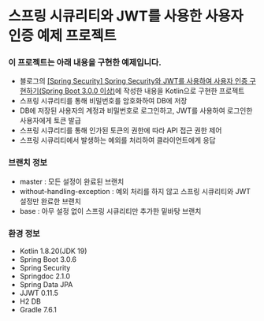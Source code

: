 # 스프링 시큐리티와 JWT를 사용한 사용자 인증 예제 프로젝트
### 이 프로젝트는 아래 내용을 구현한 예제입니다.
- 블로그의 [[Spring Security] Spring Security와 JWT를 사용하여 사용자 인증 구현하기(Spring Boot 3.0.0 이상)](https://colabear754.tistory.com/171)에 작성한 내용을 Kotlin으로 구현한 프로젝트
- 스프링 시큐리티를 통해 비밀번호를 암호화하여 DB에 저장
- DB에 저장된 사용자의 계정과 비밀번호로 로그인하고, JWT를 사용하여 로그인한 사용자에게 토큰 발급
- 스프링 시큐리티를 통해 인가된 토큰의 권한에 따라 API 접근 권한 제어
- 스프링 시큐리티에서 발생하는 예외를 처리하여 클라이언트에게 응답

### 브랜치 정보
- master : 모든 설정이 완료된 브랜치
- without-handling-exception : 예외 처리를 하지 않고 스프링 시큐리티와 JWT 설정만 완료한 브랜치
- base : 아무 설정 없이 스프링 시큐리티만 추가한 밑바탕 브랜치

### 환경 정보
- Kotlin 1.8.20(JDK 19)
- Spring Boot 3.0.6
- Spring Security
- Springdoc 2.1.0
- Spring Data JPA
- JJWT 0.11.5
- H2 DB
- Gradle 7.6.1
